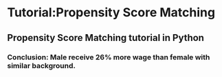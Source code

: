 # Tutorial:Propensity Score Matching
## Propensity Score Matching tutorial in Python
### Conclusion: Male receive 26% more wage than female with similar background.
